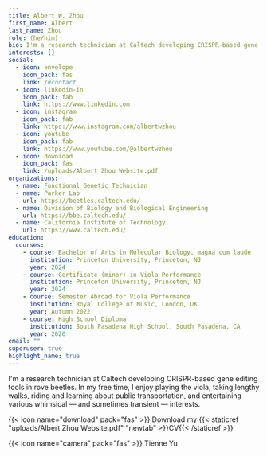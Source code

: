 ```yaml
---
title: Albert W. Zhou
first_name: Albert
last_name: Zhou
role: (he/him)
bio: I'm a research technician at Caltech developing CRISPR-based gene editing tools in rove beetles. In my free time, I enjoy playing the viola, taking lengthy walks, riding and learning about public transportation, and entertaining various whimsical — and sometimes transient — interests.
interests: []
social:
  - icon: envelope
    icon_pack: fas
    link: /#contact
  - icon: linkedin-in
    icon_pack: fab
    link: https://www.linkedin.com
  - icon: instagram
    icon_pack: fab
    link: https://www.instagram.com/albertwzhou
  - icon: youtube
    icon_pack: fab
    link: https://www.youtube.com/@albertwzhou
  - icon: download
    icon_pack: fas
    link: /uploads/Albert Zhou Website.pdf
organizations:
  - name: Functional Genetic Technician
  - name: Parker Lab
    url: https://beetles.caltech.edu/
  - name: Division of Biology and Biological Engineering
    url: https://bbe.caltech.edu/
  - name: California Institute of Technology
    url: https://www.caltech.edu/
education:
  courses:
    - course: Bachelor of Arts in Molecular Biology, magna cum laude
      institution: Princeton University, Princeton, NJ
      year: 2024
    - course: Certificate (minor) in Viola Performance
      institution: Princeton University, Princeton, NJ
      year: 2024
    - course: Semester Abroad for Viola Performance
      institution: Royal College of Music, London, UK
      year: Autumn 2022
    - course: High School Diploma
      institution: South Pasadena High School, South Pasadena, CA
      year: 2020
email: ""
superuser: true
highlight_name: true
---
```

I'm a research technician at Caltech developing CRISPR-based gene editing tools in rove beetles. In my free time, I enjoy playing the viola, taking lengthy walks, riding and learning about public transportation, and entertaining various whimsical — and sometimes transient — interests.

{{< icon name="download" pack="fas" >}} Download my {{< staticref "uploads/Albert Zhou Website.pdf" "newtab" >}}CV{{< /staticref >}}

{{< icon name="camera" pack="fas" >}} Tienne Yu
